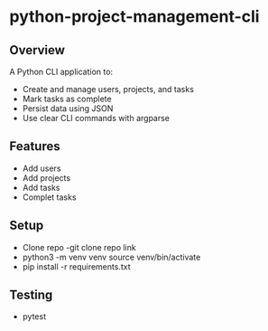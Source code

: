 # python-project-management-cli

## Overview
A Python CLI application to:
- Create and manage users, projects, and tasks  
- Mark tasks as complete  
- Persist data using JSON  
- Use clear CLI commands with argparse

## Features
- Add users
- Add projects
- Add tasks
- Complet tasks

## Setup
- Clone repo
-git clone repo link
- python3 -m venv venv
source venv/bin/activate
- pip install -r requirements.txt

## Testing
- pytest